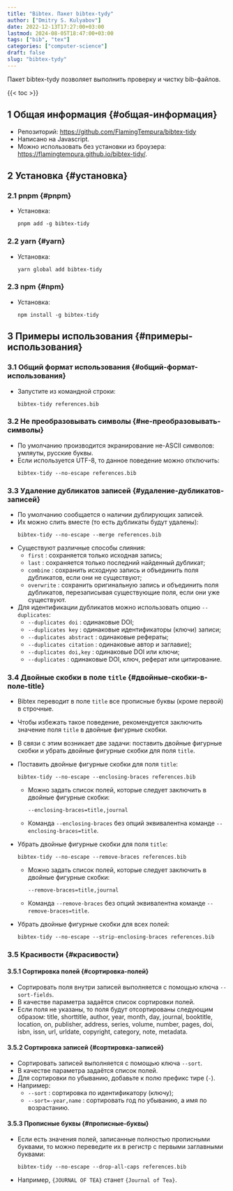 ```yaml
---
title: "Bibtex. Пакет bibtex-tydy"
author: ["Dmitry S. Kulyabov"]
date: 2022-12-13T17:27:00+03:00
lastmod: 2024-08-05T18:47:00+03:00
tags: ["bib", "tex"]
categories: ["computer-science"]
draft: false
slug: "bibtex-tydy"
---
```


Пакет bibtex-tydy позволяет выполнить проверку и чистку bib-файлов.

<!--more-->

{{< toc >}}


## <span class="section-num">1</span> Общая информация {#общая-информация}

-   Репозиторий: <https://github.com/FlamingTempura/bibtex-tidy>
-   Написано на Javascript.
-   Можно использовать без установки из броузера: <https://flamingtempura.github.io/bibtex-tidy/>.


## <span class="section-num">2</span> Установка {#установка}


### <span class="section-num">2.1</span> pnpm {#pnpm}

-   Установка:
    ```shell
    pnpm add -g bibtex-tidy
    ```


### <span class="section-num">2.2</span> yarn {#yarn}

-   Установка:
    ```shell
    yarn global add bibtex-tidy
    ```


### <span class="section-num">2.3</span> npm {#npm}

-   Установка:
    ```shell
    npm install -g bibtex-tidy
    ```


## <span class="section-num">3</span> Примеры использования {#примеры-использования}


### <span class="section-num">3.1</span> Общий формат использования {#общий-формат-использования}

-   Запустите из командной строки:
    ```shell
    bibtex-tidy references.bib
    ```


### <span class="section-num">3.2</span> Не преобразовывать символы {#не-преобразовывать-символы}

-   По умолчанию производится экранирование не-ASCII символов: умляуты, русские буквы.
-   Если используется UTF-8, то данное поведение можно отключить:
    ```shell
    bibtex-tidy --no-escape references.bib
    ```


### <span class="section-num">3.3</span> Удаление дубликатов записей {#удаление-дубликатов-записей}

-   По умолчанию сообщается о наличии дублирующих записей.
-   Их можно слить вместе (то есть дубликаты будут удалены):
    ```shell
    bibtex-tidy --no-escape --merge references.bib
    ```
-   Существуют различные способы слияния:
    -   `first` : сохраняется только исходная запись;
    -   `last` : сохраняется только последний найденный дубликат;
    -   `combine` : сохранить исходную запись и объединить поля дубликатов, если они не существуют;
    -   `overwrite` : сохранить оригинальную запись и объединить поля дубликатов, перезаписывая существующие поля, если они уже существуют.
-   Для идентификации дубликатов можно использовать опцию `--duplicates`:
    -   `--duplicates doi` : одинаковые DOI;
    -   `--duplicates key` : одинаковые идентификаторы (ключи) записи;
    -   `--duplicates abstract` : одинаковые рефераты;
    -   `--duplicates citation` : одинаковые автор и заглавие);
    -   `--duplicates doi,key` : одинаковые DOI или ключи;
    -   `--duplicates` : одинаковые DOI, ключ, реферат или цитирование.


### <span class="section-num">3.4</span> Двойные скобки в поле `title` {#двойные-скобки-в-поле-title}

-   Bibtex переводит в поле `title` все прописные буквы (кроме первой) в строчные.
-   Чтобы избежать такое поведение, рекомендуется заключить значение поля `title` в двойные фигурные скобки.
-   В связи с этим возникает две задачи: поставить двойные фигурные скобки и убрать двойные фигурные скобки для поля `title`.
-   Поставить двойные фигурные скобки для поля `title`:
    ```shell
    bibtex-tidy --no-escape --enclosing-braces references.bib
    ```

    -   Можно задать список полей, которые следует заключить в двойные фигурные скобки:
        ```shell
        --enclosing-braces=title,journal
        ```
    -   Команда `--enclosing-braces` без опций эквивалентна команде `--enclosing-braces=title`.
-   Убрать двойные фигурные скобки для поля `title`:
    ```shell
    bibtex-tidy --no-escape --remove-braces references.bib
    ```

    -   Можно задать список полей, которые следует заключить в двойные фигурные скобки:
        ```shell
        --remove-braces=title,journal
        ```
    -   Команда `--remove-braces` без опций эквивалентна команде `--remove-braces=title`.
-   Убрать двойные фигурные скобки для всех полей:
    ```shell
    bibtex-tidy --no-escape --strip-enclosing-braces references.bib
    ```


### <span class="section-num">3.5</span> Красивости {#красивости}


#### <span class="section-num">3.5.1</span> Сортировка полей {#сортировка-полей}

-   Сортировать поля внутри записей выполняется с помощью ключа `--sort-fields`.
-   В качестве параметра задаётся список сортировки полей.
-   Если поля не указаны, то поля будут отсортированы следующим образом: title, shorttitle, author, year, month, day, journal, booktitle, location, on, publisher, address, series, volume, number, pages, doi, isbn, issn, url, urldate, copyright, category, note, metadata.


#### <span class="section-num">3.5.2</span> Сортировка записей {#сортировка-записей}

-   Сортировать записей выполняется с помощью ключа `--sort`.
-   В качестве параметра задаётся список полей.
-   Для сортировки по убыванию, добавьте к полю префикс тире (`-`).
-   Например:
    -   `--sort` : сортировка по идентификатору (ключу);
    -   `--sort=-year,name` : сортировать год по убыванию, а имя по возрастанию.


#### <span class="section-num">3.5.3</span> Прописные буквы {#прописные-буквы}

-   Если есть значения полей, записанные полностью прописными буквами, то можно переведите их в регистр с первыми заглавными буквами:
    ```shell
    bibtex-tidy --no-escape --drop-all-caps references.bib
    ```
-   Например, `{JOURNAL OF TEA}` станет `{Journal of Tea}`.
